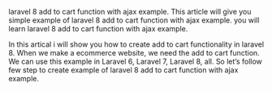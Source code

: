  laravel 8 add to cart function with ajax example. This article will give you simple example of laravel 8 add to cart function with ajax example. you will learn laravel 8 add to cart function with ajax example.
 

In this artical i will show you how to create add to cart functionality in laravel 8. When we make a ecommerce website, we need the add to cart function. We can use this example in Laravel 6, Laravel 7, Laravel 8, all. So let’s follow few step to create example of laravel 8 add to cart function with ajax example.
